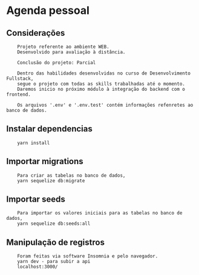 # Agenda pessoal

## Considerações
```
    Projeto referente ao ambiente WEB.
    Desenvolvido para avaliação à distância.

    Conclusão do projeto: Parcial

    Dentro das habilidades desenvolvidas no curso de Desenvolvimento Fullstack, 
    segue o projeto com todas as skills trabalhadas até o momento. 
    Daremos inicio no próximo módulo à integração do backend com o frontend.

    Os arquivos '.env' e '.env.test' contém informações refenretes ao banco de dados.
```

## Instalar dependencias
```
    yarn install   
```

## Importar migrations
```
    Para criar as tabelas no banco de dados,
    yarn sequelize db:migrate   
```

## Importar seeds
```
    Para importar os valores iniciais para as tabelas no banco de dados,
    yarn sequelize db:seeds:all   
```

## Manipulação de registros
```
    Foram feitas via software Insomnia e pelo navegador.
    yarn dev - para subir a api
    localhost:3000/
```
